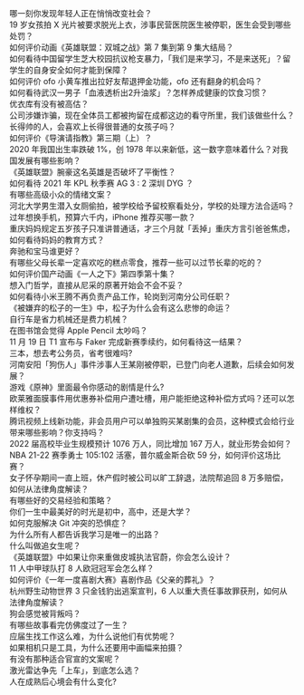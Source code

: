 哪一刻你发现年轻人正在悄悄改变社会？  
19 岁女孩拍 X 光片被要求脱光上衣，涉事民营医院医生被停职，医生会受到哪些处罚？  
如何评价动画《英雄联盟：双城之战》第 7 集到第 9 集大结局？  
如何看待中国留学生芝大校园抗议枪支暴力，「我们是来学习，不是来送死」？留学生的自身安全如何才能到保障？  
如何评价 ofo 小黄车推出拉好友帮退押金功能，ofo 还有翻身的机会吗？  
如何看待武汉一男子「血液透析出2升油浆」？怎样养成健康的饮食习惯？  
优衣库有没有被高估？  
公司涉嫌诈骗，现在全体员工都被拘留在成都这边的看守所里，我们该做些什么？  
长得帅的人，会喜欢上长得很普通的女孩子吗？  
如何评价《导演请指教》第三期（上）？  
2020 年我国出生率跌破 1%，创 1978 年以来新低，这一数字意味着什么？对我国发展有哪些影响？  
《英雄联盟》腕豪这名英雄是否破坏了平衡性？  
如何看待 2021 年 KPL 秋季赛 AG 3 : 2 深圳 DYG ？  
有哪些高级小众的情绪文案？  
河北大学男生潜入女厕偷拍，被学校给予留校察看处分，学校的处理方法合适吗？  
过年想换手机，预算六千内，iPhone 推荐买哪一款？  
重庆妈妈规定五岁孩子只准讲普通话，才三个月就「丢掉」重庆方言引爸爸焦虑，如何看待妈妈的教育方式？  
奔驰和宝马谁更好？  
有哪些父母长辈一定喜欢吃的糕点零食，推荐一些可以过节长辈的吃的？  
如何评价国产动画《一人之下》第四季第十集？  
想入门哲学，直接从尼采的原著开始会不会不妥？  
如何看待小米王腾不再负责产品工作，轮岗到河南分公司任职？  
《被嫌弃的松子的一生》中，松子为什么会有这么悲惨的命运？  
自行车是省力机械还是费力机械？  
在图书馆会觉得 Apple Pencil 太吵吗？  
11 月 19 日 T1 宣布与 Faker 完成新赛季续约，如何看待这一结果？  
三本，想去考公务员，省考很难吗?  
河南安阳「狗伤人」事件涉事人王某刚被停职，已登门向老人道歉，后续会如何发展？  
游戏《原神》里面最令你感动的剧情是什么?  
欧莱雅面膜事件用优惠券补偿用户遭吐槽，用户能拒绝这种补偿方式吗？还可以怎样维权？  
腾讯视频上线新功能，非会员用户可以单独购买某剧集的会员，这种模式会给行业带来哪些影响？你支持吗？  
2022 届高校毕业生规模预计 1076 万人，同比增加 167 万人，就业形势会如何？  
NBA 21-22 赛季勇士 105:102 活塞，普尔威金斯合砍 59 分，如何评价这场比赛？  
女子怀孕期间一直上班，休产假时被公司以旷工辞退，法院帮追回 8 万多赔偿，如何从法律角度解读？  
有哪些好的交易经验和策略？  
你们一生中最美好的时光是初中，高中，还是大学？  
如何克服解决 Git 冲突的恐惧症？  
为什么所有人都告诉我学习是唯一的出路？  
什么叫做追女生呢？  
《英雄联盟》中如果让你来重做皮城执法官蔚，你会怎么设计？  
11 人中甲球队打 8 人欧冠冠军会怎么样？  
如何评价《一年一度喜剧大赛》喜剧作品《父亲的葬礼》？  
杭州野生动物世界 3 只金钱豹出逃案宣判，6 人以重大责任事故罪获刑，如何从法律角度解读？  
狗会感觉被背叛吗？  
有哪些故事看完仿佛度过了一生？  
应届生找工作这么难，为什么说他们有优势呢？  
如果相机只是工具，为什么还要用中画幅来拍摄？  
有没有那种适合官宣的文案呢？  
激光雷达争先「上车」，到底怎么选？  
人在成熟后心境会有什么变化?  
